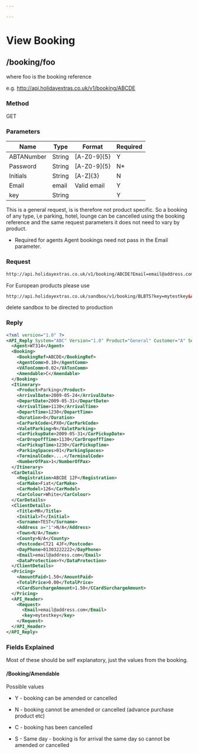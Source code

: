 ```yaml
---

---
```


# View Booking



## /booking/foo

where foo is the booking reference

e.g. http://api.holidayextras.co.uk/v1/booking/ABCDE

### Method

GET








### Parameters

 | Name       | Type   | Format      | Required | 
 | ----       | ----   | ------      | -------- | 
 | ABTANumber | String | [A-Z0-9]{5} | Y        | 
 | Password   | String | [A-Z0-9]{5} | N*       | 
 | Initials   | String | [A-Z]{3}    | N        | 
 | Email      | email  | Valid email | Y        | 
 | key        | String |             | Y        | 


This is a general request, is is therefore not product specific. So a booking of any type, i,e parking, hotel, lounge can be cancelled using the booking reference and the same request parameters it does not need to vary by product.

* Required for agents Agent bookings need not pass in the Email parameter.

### Request

```html
http://api.holidayextras.co.uk/v1/booking/ABCDE?Email=email@address.com&key=mytestkey
```

For European products please use
```html
http://api.holidayextras.co.uk/sandbox/v1/booking/BLBTS?key=mytestkey&ABTANumber=32877&Password=RADEN&System=ABG
```

delete sandbox to be directed to production



### Reply

```xml
<?xml version="1.0" ?>
<API_Reply System="ABC" Version="1.0" Product="General" Customer="A" Session="999999999" RequestCode="7" Result="OK">
  <Agent>WT314</Agent>
  <Booking>
    <BookingRef>ABCDE</BookingRef>
    <AgentComm>0.10</AgentComm>
    <VATonComm>0.02</VATonComm>
    <Amendable>C</Amendable>
  </Booking>
  <Itinerary>
    <Product>Parking</Product>
    <ArrivalDate>2009-05-24</ArrivalDate>
    <DepartDate>2009-05-31</DepartDate>
    <ArrivalTime>1130</ArrivalTime>
    <DepartTime>1230</DepartTime>
    <Duration>8</Duration>
    <CarParkCode>LPX0</CarParkCode>
    <ValetParking>N</ValetParking>
    <CarPickupDate>2009-05-31</CarPickupDate>
    <CarDropoffTime>1130</CarDropoffTime>
    <CarPickupTime>1230</CarPickupTime>
    <ParkingSpaces>01</ParkingSpaces>
    <TerminalCode>....</TerminalCode>
    <NumberOfPax>1</NumberOfPax>
  </Itinerary>
  <CarDetails>
    <Registration>ABCDE 12F</Registration>
    <CarMake>Fiat</CarMake>
    <CarModel>126</CarModel>
    <CarColour>White</CarColour>
  </CarDetails>
  <ClientDetails>
    <Title>MR</Title>
    <Initial>T</Initial>
    <Surname>TEST</Surname>
    <Address a="1">N/A</Address>
    <Town>N/A</Town>
    <County>N/A</County>
    <Postcode>CT21 4JF</Postcode>
    <DayPhone>01303222222</DayPhone>
    <Email>email@address.com</Email>
    <DataProtection>Y</DataProtection>
  </ClientDetails>
  <Pricing>
    <AmountPaid>1.50</AmountPaid>
    <TotalPrice>0.00</TotalPrice>
    <CCardSurchargeAmount>1.50</CCardSurchargeAmount>
  </Pricing>
  <API_Header>
    <Request>
      <Email>email@address.com</Email>
      <key>mytestkey</key>
    </Request>
  </API_Header>
</API_Reply>
```


### Fields Explained

Most of these should be self explanatory, just the values from the booking.

#### /Booking/Amendable

Possible values


*  Y - booking can be amended or cancelled

*  N - booking cannot be amended or cancelled (advance purchase product etc)

*  C - booking has been cancelled

*  S - Same day - booking is for arrival the same day so cannot be amended or cancelled

